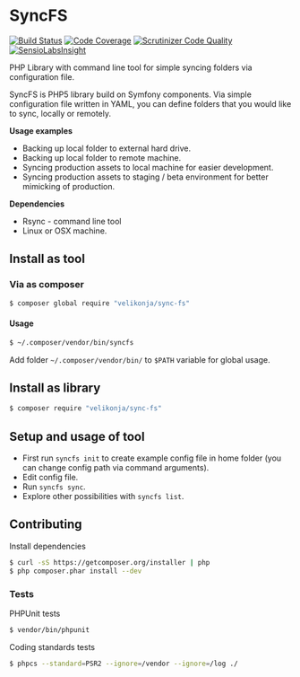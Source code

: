 # SyncFS

[![Build Status](https://travis-ci.org/matejvelikonja/SyncFS.svg?branch=master)](https://travis-ci.org/matejvelikonja/SyncFS)
[![Code Coverage](https://scrutinizer-ci.com/g/matejvelikonja/SyncFS/badges/coverage.png?b=master)](https://scrutinizer-ci.com/g/matejvelikonja/SyncFS/?branch=master)
[![Scrutinizer Code Quality](https://scrutinizer-ci.com/g/matejvelikonja/SyncFS/badges/quality-score.png?b=master)](https://scrutinizer-ci.com/g/matejvelikonja/SyncFS/?branch=master)
[![SensioLabsInsight](https://insight.sensiolabs.com/projects/aeee8e02-6ad1-47eb-924b-1d1be6844ad8/mini.png)](https://insight.sensiolabs.com/projects/aeee8e02-6ad1-47eb-924b-1d1be6844ad8)

PHP Library with command line tool for simple syncing folders via configuration file.

SyncFS is PHP5 library build on Symfony components. Via simple configuration file written in YAML, you can define
folders that you would like to sync, locally or remotely.

**Usage examples**

* Backing up local folder to external hard drive.
* Backing up local folder to remote machine.
* Syncing production assets to local machine for easier development.
* Syncing production assets to staging / beta environment for better mimicking of production.

**Dependencies**

* Rsync - command line tool
* Linux or OSX machine.

## Install as tool

### Via as composer

```bash
$ composer global require "velikonja/sync-fs"
```

#### Usage

```bash
$ ~/.composer/vendor/bin/syncfs
```

Add folder `~/.composer/vendor/bin/` to `$PATH` variable for global usage.

## Install as library

```bash
$ composer require "velikonja/sync-fs"
```

## Setup and usage of tool

* First run `syncfs init` to create example config file in home folder (you can change config path via command arguments).
* Edit config file.
* Run `syncfs sync`.
* Explore other possibilities with `syncfs list`.

## Contributing

Install dependencies
```bash
$ curl -sS https://getcomposer.org/installer | php
$ php composer.phar install --dev
```

### Tests

PHPUnit tests
```bash
$ vendor/bin/phpunit
```

Coding standards tests
```bash
$ phpcs --standard=PSR2 --ignore=/vendor --ignore=/log ./
```
